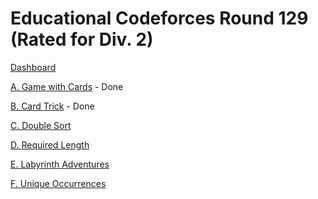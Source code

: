 # Educational Codeforces Round 129 (Rated for Div. 2)

[Dashboard](https://codeforces.com/contest/1681)

[A. Game with Cards](https://codeforces.com/contest/1681/problem/A) - Done

[B. Card Trick](https://codeforces.com/contest/1681/problem/B) - Done

[C. Double Sort](https://codeforces.com/contest/1681/problem/C)

[D. Required Length](https://codeforces.com/contest/1681/problem/D)

[E. Labyrinth Adventures](https://codeforces.com/contest/1681/problem/E)

[F. Unique Occurrences](https://codeforces.com/contest/1681/problem/F)
